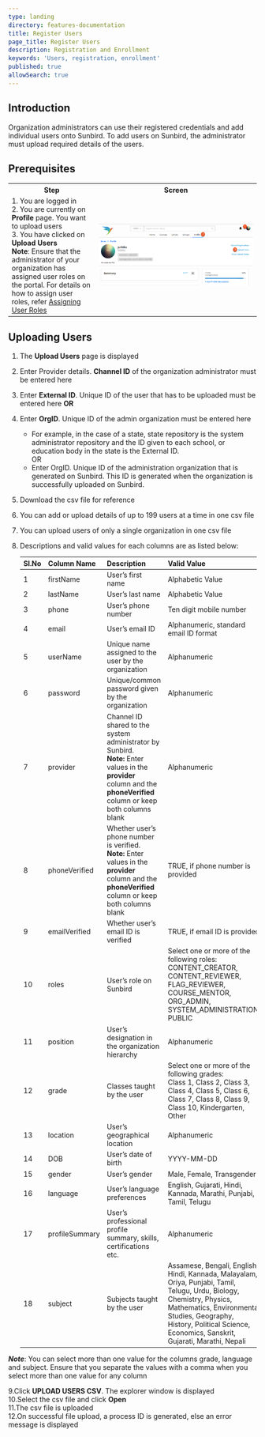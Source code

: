 ```yaml
---
type: landing
directory: features-documentation
title: Register Users
page_title: Register Users
description: Registration and Enrollment
keywords: 'Users, registration, enrollment'
published: true
allowSearch: true
---
```

## Introduction

Organization administrators can use their registered credentials and add individual users onto Sunbird. To add users on Sunbird, the administrator must upload required details of the users.

## Prerequisites
<table>
  <tr>
    <th style="width:35%;">Step</th>
    <th style="width:65%;">Screen</th>
  </tr>
  <tr>
    <td>1. You are logged in <br>2. You are currently on <strong>Profile</strong> page. You want to upload users <br>3. You have clicked on <b>Upload Users</b> <br><b>Note</b>: Ensure that the administrator of your organization has assigned user roles on the portal. For details on how to assign user roles, refer <a href="http://www.sunbird.org/features-documentation/admin_assigning_users" target="_blank">Assigning User Roles</a>
      </td>
      <td><img src="pages/features-documentation/images/upldusr_prereqsite.png"></td>
  </tr>
    </table>

## Uploading Users

1. The **Upload Users** page is displayed<br/>
2. Enter Provider details. **Channel ID** of the organization administrator must be entered here<br/>
3. Enter **External ID**. Unique ID of the user that has to be uploaded must be entered here **OR**<br/>
4. Enter **OrgID**. Unique ID of the admin organization must be entered here<br/>
    
     - For example, in the case of a state, state repository is the system administrator repository and the ID given to each school, or education body in the state is the External ID. <br /> OR
      - Enter OrgID. Unique ID of the administration organization that is generated on Sunbird. This ID is generated when the organization is successfully uploaded on Sunbird.

5. Download the csv file for reference<br/>
6. You can add or upload details of up to 199 users at a time in one csv file<br/>
7. You can upload users of only a single organization in one csv file<br/>
8. Descriptions and valid values for each columns are as listed below:<br/>

   Sl.No |Column Name  |Description  |Valid Value  |Field Type 
   ------|-------------|-------------|-------------|-----------
   1 |firstName  |User’s first name  |Alphabetic Value |Mandatory  
   2 |lastName |User’s last name |Alphabetic Value  |Optional 
   3 |phone  |User’s phone number  |Ten digit mobile number   |Optional 
   4 |email  |User’s email ID  |Alphanumeric, standard email ID format |Mandatory
   5 |userName |Unique name assigned to the user by the organization |Alphanumeric |Mandatory
   6 |password |Unique/common password given by the organization  |Alphanumeric |Optional
   7 |provider |Channel ID shared to the system administrator by Sunbird. <br>**Note:** Enter values in the **provider** column and the **phoneVerified** column or keep both columns blank  |Alphanumeric  |Conditional
   8 |phoneVerified  |Whether user’s phone number is verified. <br>**Note:** Enter values in the **provider** column and the **phoneVerified** column or keep both columns blank  |TRUE, if phone number is provided  |Conditional
   9 |emailVerified  |Whether user’s email ID is verified  |TRUE, if email ID is provided |Optional
   10  |roles  |User’s role on Sunbird |Select one or more of the following roles: <br>CONTENT_CREATOR, CONTENT_REVIEWER, FLAG_REVIEWER, COURSE_MENTOR, ORG_ADMIN, SYSTEM_ADMINISTRATION, PUBLIC  |Optional
   11  |position  |User’s designation in the organization hierarchy |Alphanumeric |Optional 
   12  |grade  |Classes taught by the user |Select one or more of the following grades: <br>Class 1, Class 2, Class 3, Class 4, Class 5, Class 6, Class 7, Class 8, Class 9, Class 10, Kindergarten, Other  |Optional
   13  |location |User’s geographical location |Alphanumeric |Optional |
   14  |DOB  |User’s date of birth |YYYY-MM-DD  |Optional
   15  |gender |User’s gender  |Male, Female, Transgender |Optional
   16  |language |User’s language preferences  |English, Gujarati, Hindi, Kannada, Marathi, Punjabi, Tamil, Telugu  |Optional
   17  |profileSummary |User’s professional profile summary, skills, certifications etc. |Alphanumeric |Optional 
   18  |subject  |Subjects taught by the user |Assamese, Bengali, English, Hindi, Kannada, Malayalam, Oriya, Punjabi, Tamil, Telugu, Urdu, Biology, Chemistry, Physics, Mathematics, Environmental Studies, Geography, History, Political Science, Economics, Sanskrit, Gujarati, Marathi, Nepali |Optional

***Note***: 
   You can select more than one value for the columns grade, language and subject. Ensure that you separate the values with a comma when you select more than one value for any column

9.Click **UPLOAD USERS CSV**. The explorer window is displayed<br/>
10.Select the csv file and click **Open**<br/>
11.The csv file is uploaded<br/>
12.On successful file upload, a process ID is generated, else an error message is displayed
